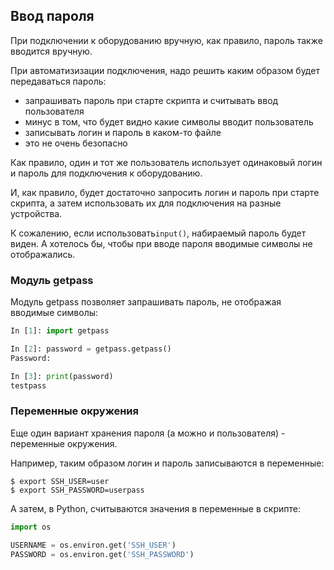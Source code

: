 ## Ввод пароля

При подключении к оборудованию вручную, как правило, пароль также вводится вручную.

При автоматизизации подключения, надо решить каким образом будет передаваться пароль:
* запрашивать пароль при старте скрипта и считывать ввод пользователя
 * минус в том, что будет видно какие символы вводит пользователь
* записывать логин и пароль в каком-то файле
 * это не очень безопасно

Как правило, один и тот же пользователь использует одинаковый логин и пароль для подключения к оборудованию.

И, как правило, будет достаточно запросить логин и пароль при старте скрипта, а затем использовать их для подключения на разные устройства.

К сожалению, если использовать```input()```, набираемый пароль будет виден.
А хотелось бы, чтобы при вводе пароля вводимые символы не отображались.

### Модуль getpass

Модуль getpass позволяет запрашивать пароль, не отображая вводимые символы:
```python
In [1]: import getpass

In [2]: password = getpass.getpass()
Password:

In [3]: print(password)
testpass
```

### Переменные окружения

Еще один вариант хранения пароля (а можно и пользователя) - переменные окружения.

Например, таким образом логин и пароль записываются в переменные:
```
$ export SSH_USER=user
$ export SSH_PASSWORD=userpass
```

А затем, в Python, считываются значения в переменные в скрипте:
```python
import os

USERNAME = os.environ.get('SSH_USER')
PASSWORD = os.environ.get('SSH_PASSWORD')
```

